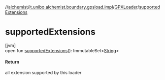 //[alchemist](../../../index.md)/[it.unibo.alchemist.boundary.gpsload.impl](../index.md)/[GPXLoader](index.md)/[supportedExtensions](supported-extensions.md)

# supportedExtensions

[jvm]\
open fun [supportedExtensions](supported-extensions.md)(): ImmutableSet<[String](https://docs.oracle.com/javase/8/docs/api/java/lang/String.html)>

#### Return

all extension supported by this loader
